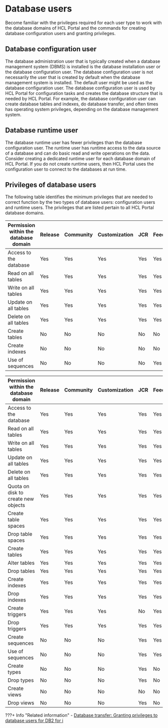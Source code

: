 # Database users

Become familiar with the privileges required for each user type to work with the database domains of HCL Portal and the commands for creating database configuration users and granting privileges.

## Database configuration user

The database administration user that is typically created when a database management system \(DBMS\) is installed is the database installation user or the database configuration user. The database configuration user is not necessarily the user that is created by default when the database management system is installed. The default user might be used as the database configuration user. The database configuration user is used by HCL Portal for configuration tasks and creates the database structure that is needed by HCL Portal. For example, the database configuration user can create database tables and indexes, do database transfer, and often times has operating system privileges, depending on the database management system.

## Database runtime user

The database runtime user has fewer privileges than the database configuration user. The runtime user has runtime access to the data source of a database and can do basic read and write operations on the data. Consider creating a dedicated runtime user for each database domain of HCL Portal. If you do not create runtime users, then HCL Portal uses the configuration user to connect to the databases at run time.

## Privileges of database users

The following table identifies the minimum privileges that are needed to correct function by the two types of database users: configuration users and runtime users. The privileges that are listed pertain to all HCL Portal database domains.

|Permission within the database domain|Release|Community|Customization|JCR|Feedback|LikeMinds|
|-------------------------------------|-------|---------|-------------|---|--------|---------|
|Access to the database|Yes|Yes|Yes|Yes|Yes|Yes|
|Read on all tables|Yes|Yes|Yes|Yes|Yes|Yes|
|Write on all tables|Yes|Yes|Yes|Yes|Yes|Yes|
|Update on all tables|Yes|Yes|Yes|Yes|Yes|Yes|
|Delete on all tables|Yes|Yes|Yes|Yes|Yes|Yes|
|Create tables|No|No|No|No|No|No|
|Create indexes|No|No|No|No|No|No|
|Use of sequences|No|No|No|No|Yes|No|

|Permission within the database domain|Release|Community|Customization|JCR|Feedback|LikeMinds|
|-------------------------------------|-------|---------|-------------|---|--------|---------|
|Access to the database|Yes|Yes|Yes|Yes|Yes|Yes|
|Read on all tables|Yes|Yes|Yes|Yes|Yes|Yes|
|Write on all tables|Yes|Yes|Yes|Yes|Yes|Yes|
|Update on all tables|Yes|Yes|Yes|Yes|Yes|Yes|
|Delete on all tables|Yes|Yes|Yes|Yes|Yes|Yes|
|Quota on disk to create new objects|Yes|Yes|Yes|Yes|Yes|Yes|
|Create table spaces|Yes|Yes|Yes|Yes|Yes|Yes|
|Drop table spaces|Yes|Yes|Yes|Yes|Yes|Yes|
|Create tables|Yes|Yes|Yes|Yes|Yes|Yes|
|Alter tables|Yes|Yes|Yes|Yes|Yes|Yes|
|Drop tables|Yes|Yes|Yes|Yes|Yes|Yes|
|Create indexes|Yes|Yes|Yes|Yes|Yes|Yes|
|Drop indexes|Yes|Yes|Yes|Yes|Yes|Yes|
|Create triggers|Yes|Yes|Yes|No|Yes|Yes|
|Drop triggers|Yes|Yes|Yes|Yes|Yes|Yes|
|Create sequences|No|No|No|Yes|Yes|No|
|Use of sequences|No|No|No|Yes|Yes|No|
|Create types|No|No|No|Yes|No|No|
|Drop types|No|No|No|Yes|No|No|
|Create views|No|No|No|No|No|No|
|Drop views|No|No|No|Yes|No|No|


???+ Info "Related information"
    - [Database transfer: Granting privileges to database users for DB2 for i](../../../../deployment/manage/db_mgmt_sys/dbtransfer_manual/unix_db2i_priv_dbusers_common.md)

